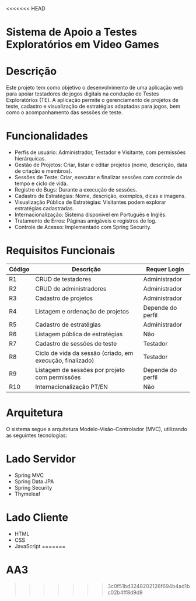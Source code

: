 <<<<<<< HEAD

# Sistema de Apoio a Testes Exploratórios em Video Games

# Descrição
Este projeto tem como objetivo o desenvolvimento de uma aplicação web para apoiar testadores de jogos digitais na condução de Testes Exploratórios (TE). A aplicação permite o gerenciamento de projetos de teste, cadastro e visualização de estratégias adaptadas para jogos, bem como o acompanhamento das sessões de teste.

# Funcionalidades
* Perfis de usuário: Administrador, Testador e Visitante, com permissões hierárquicas.
* Gestão de Projetos: Criar, listar e editar projetos (nome, descrição, data de criação e membros).
* Sessões de Teste: Criar, executar e finalizar sessões com controle de tempo e ciclo de vida.
* Registro de Bugs: Durante a execução de sessões.
* Cadastro de Estratégias: Nome, descrição, exemplos, dicas e imagens.
* Visualização Pública de Estratégias: Visitantes podem explorar estratégias cadastradas.
* Internacionalização: Sistema disponível em Português e Inglês.
* Tratamento de Erros: Páginas amigáveis e registros de log.
* Controle de Acesso: Implementado com Spring Security.

# Requisitos Funcionais
| Código | Descrição                                                 | Requer Login      |
| ------ | --------------------------------------------------------- | ----------------- |
| R1     | CRUD de testadores                                        | Administrador     |
| R2     | CRUD de administradores                                   | Administrador     |
| R3     | Cadastro de projetos                                      | Administrador     |
| R4     | Listagem e ordenação de projetos                          | Depende do perfil |
| R5     | Cadastro de estratégias                                   | Administrador     |
| R6     | Listagem pública de estratégias                           | Não               |
| R7     | Cadastro de sessões de teste                              | Testador          |
| R8     | Ciclo de vida da sessão (criado, em execução, finalizado) | Testador          |
| R9     | Listagem de sessões por projeto com permissões            | Depende do perfil |
| R10    | Internacionalização PT/EN                                 | Não               |

# Arquitetura
O sistema segue a arquitetura Modelo-Visão-Controlador (MVC), utilizando as seguintes tecnologias:

# Lado Servidor
* Spring MVC
* Spring Data JPA
* Spring Security
* Thymeleaf

# Lado Cliente
* HTML
* CSS
* JavaScript
=======
# AA3
>>>>>>> 3c0f51bd3248202126f694b4ad1bc02b4ff8d9d9
